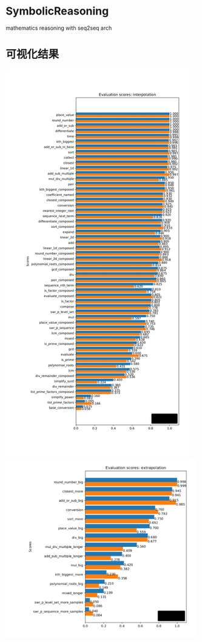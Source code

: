 # SymbolicReasoning
mathematics reasoning with seq2seq arch
# 可视化结果
![内插结果](./pic/interpolate_result.jpg)
![外插结果](./pic/extrapolate_result.jpg)